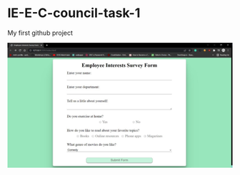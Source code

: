 # IE-E-C-council-task-1

My first github project

<img src="https://github.com/YasrajDhal/IE-E-C-council-task-1/blob/main/show.jpeg">
